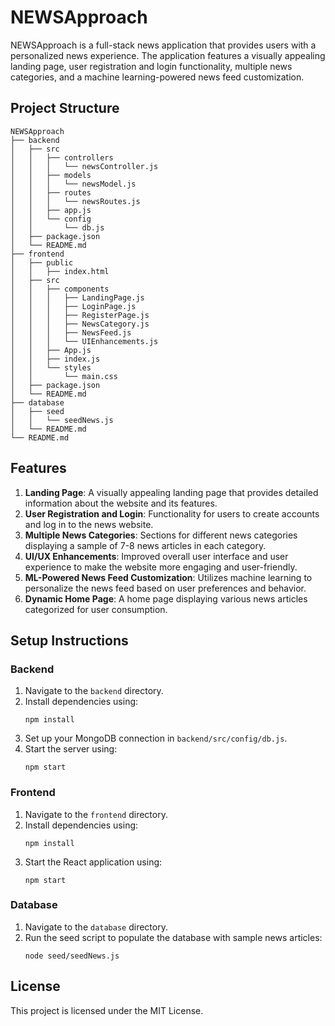 # NEWSApproach

NEWSApproach is a full-stack news application that provides users with a personalized news experience. The application features a visually appealing landing page, user registration and login functionality, multiple news categories, and a machine learning-powered news feed customization.

## Project Structure

```
NEWSApproach
├── backend
│   ├── src
│   │   ├── controllers
│   │   │   └── newsController.js
│   │   ├── models
│   │   │   └── newsModel.js
│   │   ├── routes
│   │   │   └── newsRoutes.js
│   │   ├── app.js
│   │   └── config
│   │       └── db.js
│   ├── package.json
│   └── README.md
├── frontend
│   ├── public
│   │   ├── index.html
│   ├── src
│   │   ├── components
│   │   │   ├── LandingPage.js
│   │   │   ├── LoginPage.js
│   │   │   ├── RegisterPage.js
│   │   │   ├── NewsCategory.js
│   │   │   ├── NewsFeed.js
│   │   │   └── UIEnhancements.js
│   │   ├── App.js
│   │   ├── index.js
│   │   └── styles
│   │       └── main.css
│   ├── package.json
│   └── README.md
├── database
│   ├── seed
│   │   └── seedNews.js
│   └── README.md
└── README.md
```

## Features

1. **Landing Page**: A visually appealing landing page that provides detailed information about the website and its features.
2. **User Registration and Login**: Functionality for users to create accounts and log in to the news website.
3. **Multiple News Categories**: Sections for different news categories displaying a sample of 7-8 news articles in each category.
4. **UI/UX Enhancements**: Improved overall user interface and user experience to make the website more engaging and user-friendly.
5. **ML-Powered News Feed Customization**: Utilizes machine learning to personalize the news feed based on user preferences and behavior.
6. **Dynamic Home Page**: A home page displaying various news articles categorized for user consumption.

## Setup Instructions

### Backend

1. Navigate to the `backend` directory.
2. Install dependencies using:
   ```
   npm install
   ```
3. Set up your MongoDB connection in `backend/src/config/db.js`.
4. Start the server using:
   ```
   npm start
   ```

### Frontend

1. Navigate to the `frontend` directory.
2. Install dependencies using:
   ```
   npm install
   ```
3. Start the React application using:
   ```
   npm start
   ```

### Database

1. Navigate to the `database` directory.
2. Run the seed script to populate the database with sample news articles:
   ```
   node seed/seedNews.js
   ```

## License

This project is licensed under the MIT License.